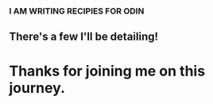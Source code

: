 ### I AM WRITING RECIPIES FOR ODIN

## There's a few I'll be detailing!

# Thanks for joining me on this journey.
